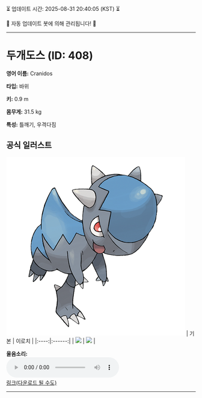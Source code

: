 
⏳ 업데이트 시간: 2025-08-31 20:40:05 (KST) ⏳

🤖 자동 업데이트 봇에 의해 관리됩니다! 🤖

---

# 두개도스 (ID: 408)
**영어 이름:** Cranidos

**타입:** 바위

**키:** 0.9 m

**몸무게:** 31.5 kg

**특성:** 틀깨기, 우격다짐

## 공식 일러스트
![](https://raw.githubusercontent.com/PokeAPI/sprites/master/sprites/pokemon/other/official-artwork/408.png)
| 기본 | 이로치 |
|:----:|:------:|
| <img src="http://play.pokemonshowdown.com/sprites/ani/cranidos.gif" width="200"> | <img src="http://play.pokemonshowdown.com/sprites/ani-shiny/cranidos.gif" width="200"> |

**울음소리:**<br><audio controls src="https://raw.githubusercontent.com/PokeAPI/cries/main/cries/pokemon/latest/408.ogg"></audio><br> [링크(다운로드 될 수도)](https://raw.githubusercontent.com/PokeAPI/cries/main/cries/pokemon/latest/408.ogg)


---
